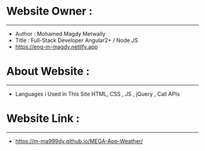 # Website Owner :
-----------------------
- Author : Mohamed Magdy Metwally
- Title : Full-Stack Developer Angular2+ / Node.JS
- https://eng-m-magdy.netlify.app
#
# About Website :
-----------------------
- Languages i Used in This Site HTML, CSS , JS , jQuery , Call APIs
#
# Website Link :
------------------------
- https://m-ma999dy.github.io/MEGA-App-Weather/
